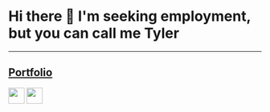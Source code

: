 # Hi there 👋 I'm seeking employment, but you can call me Tyler

___

## [Portfolio](https://tylersportfolio.netlify.app/)

<img height="32" width="32" src="https://cdn.jsdelivr.net/npm/simple-icons@v3/icons/LinkedIn.svg" />
<img height="32" width="32" src="https://unpkg.com/simple-icons@v3/icons/[ICON NAME].svg" />

<!--
**tkmoney11/tkmoney11** is a ✨ _special_ ✨ repository because its `README.md` (this file) appears on your GitHub profile.

Here are some ideas to get you started:

- 🔭 I’m currently working on ...
- 🌱 I’m currently learning ...
- 👯 I’m looking to collaborate on ...
- 🤔 I’m looking for help with ...
- 💬 Ask me about ...
- 📫 How to reach me: ...
- 😄 Pronouns: ...
- ⚡ Fun fact: ...
-->
